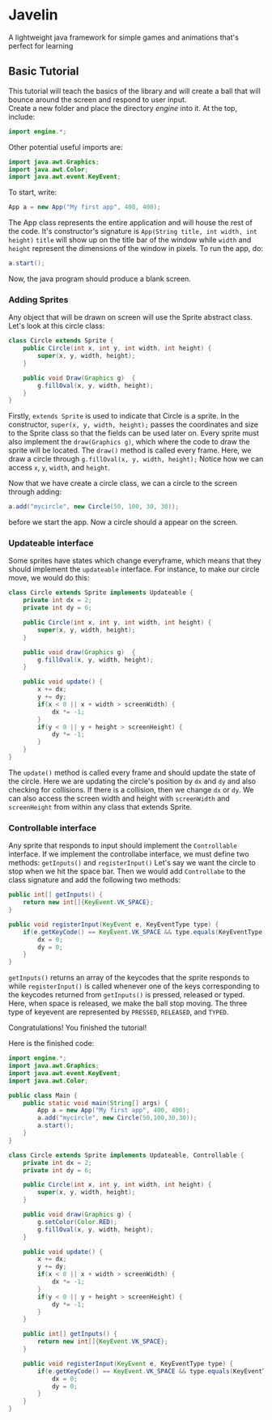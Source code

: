 # Javelin
A lightweight java framework for simple games and animations that's perfect for learning 
## Basic Tutorial
This tutorial will teach the basics of the library and will create a ball that will
bounce around the screen and respond to user input. <br>
Create a new folder and place the directory *engine* into it. At the top, include:
```java
import engine.*;
```
Other potential useful imports are:
```java
import java.awt.Graphics;
import java.awt.Color;
import java.awt.event.KeyEvent;
```
To start, write:
```java
App a = new App("My first app", 400, 400);
```
The App class represents the entire application and will house the rest of the code.
It's constructor's signature is `App(String title, int width, int height)`
`title` will show up on the title bar of the window while `width`
and `height` represent the dimensions of the window in pixels.
To run the app, do:
```java
a.start();
```
Now, the java program should produce a blank screen.
### Adding Sprites
Any object that will be drawn on screen will use the Sprite abstract class. Let's look at this circle class:
```java
class Circle extends Sprite {
    public Circle(int x, int y, int width, int height) {
        super(x, y, width, height);
    }

    public void Draw(Graphics g)  {
        g.fillOval(x, y, width, height);
    }
}
```
Firstly, `extends Sprite` is used to indicate that Circle is a sprite. In the constructor, `super(x, y, width, height);` passes the coordinates and size to the Sprite class so that the fields can be used later on. Every sprite must also implement the `draw(Graphics g)`, which where the code to draw the sprite will be located. The `draw()` method is called every frame. Here, we draw a circle through `g.fillOval(x, y, width, height);` Notice how we can access `x`, `y`, `width`, and `height`.

Now that we have create a circle class, we can a circle to the screen through adding:
```java
a.add("mycircle", new Circle(50, 100, 30, 30));
```
before we start the app. Now a circle should a appear on the screen.
### Updateable interface
Some sprites have states which change everyframe, which means that they should implement the `updateable` interface. For instance, to make our circle move, we would do this:
```java
class Circle extends Sprite implements Updateable {
    private int dx = 2;
    private int dy = 6;

    public Circle(int x, int y, int width, int height) {
        super(x, y, width, height);
    }

    public void draw(Graphics g)  {
        g.fillOval(x, y, width, height);
    }

    public void update() {
        x += dx;
        y += dy;
        if(x < 0 || x + width > screenWidth) {
            dx *= -1;
        }
        if(y < 0 || y + height > screenHeight) {
            dy *= -1;
        }
    }
}
```
The `update()` method is called every frame and should update the state of the circle. Here we are updating the circle's position by `dx` and `dy` and also checking for collisions. If there is a collision, then we change `dx` or `dy`. We can also access the screen width and height with `screenWidth` and `screenHeight` from within any class that extends Sprite.
### Controllable interface
Any sprite that responds to input should implement the `Controllable` interface. If we implement the controllabe interface, we must define two methods: `getInputs()` and `registerInput()` Let's say we want the circle to stop when we hit the space bar. Then we would add `Controllabe` to the class signature and add the following two methods:
```java
public int[] getInputs() {
    return new int[]{KeyEvent.VK_SPACE};
}

public void registerInput(KeyEvent e, KeyEventType type) {
    if(e.getKeyCode() == KeyEvent.VK_SPACE && type.equals(KeyEventType.RELEASED)) {
        dx = 0;
        dy = 0;
    }
}
```
`getInputs()` returns an array of the keycodes that the sprite responds to while `registerInput()` is called whenever one of the keys corresponding to the keycodes returned from `getInputs()` is pressed, released or typed. Here, when space is released, we make the ball stop moving. The three type of keyevent are represented by `PRESSED`, `RELEASED`, and `TYPED`.

Congratulations! You finished the tutorial!

Here is the finished code:
```java
import engine.*;
import java.awt.Graphics;
import java.awt.event.KeyEvent;
import java.awt.Color;

public class Main {
    public static void main(String[] args) {
        App a = new App("My first app", 400, 400);
        a.add("mycircle", new Circle(50,100,30,30));
        a.start();
    }
}

class Circle extends Sprite implements Updateable, Controllable {
    private int dx = 2;
    private int dy = 6;

    public Circle(int x, int y, int width, int height) {
        super(x, y, width, height);
    }

    public void draw(Graphics g) {
        g.setColor(Color.RED);
        g.fillOval(x, y, width, height);
    }

    public void update() {
        x += dx;
        y += dy;
        if(x < 0 || x + width > screenWidth) {
            dx *= -1;
        }
        if(y < 0 || y + height > screenHeight) {
            dy *= -1;
        }
    }

    public int[] getInputs() {
        return new int[]{KeyEvent.VK_SPACE};
    }

    public void registerInput(KeyEvent e, KeyEventType type) {
        if(e.getKeyCode() == KeyEvent.VK_SPACE && type.equals(KeyEventType.RELEASED)) {
            dx = 0;
            dy = 0;
        }
    }
}
```

